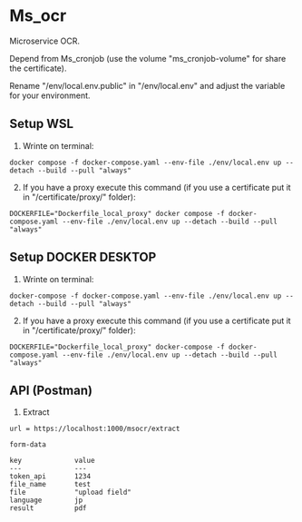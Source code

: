 # Ms_ocr

Microservice OCR.

Depend from Ms_cronjob (use the volume "ms_cronjob-volume" for share the certificate).

Rename "/env/local.env.public" in "/env/local.env" and adjust the variable for your environment.

## Setup WSL

1. Wrinte on terminal:

```
docker compose -f docker-compose.yaml --env-file ./env/local.env up --detach --build --pull "always"
```

2. If you have a proxy execute this command (if you use a certificate put it in "/certificate/proxy/" folder):

```
DOCKERFILE="Dockerfile_local_proxy" docker compose -f docker-compose.yaml --env-file ./env/local.env up --detach --build --pull "always"
```

## Setup DOCKER DESKTOP

1. Wrinte on terminal:

```
docker-compose -f docker-compose.yaml --env-file ./env/local.env up --detach --build --pull "always"
```

2. If you have a proxy execute this command (if you use a certificate put it in "/certificate/proxy/" folder):

```
DOCKERFILE="Dockerfile_local_proxy" docker-compose -f docker-compose.yaml --env-file ./env/local.env up --detach --build --pull "always"
```

## API (Postman)

1. Extract

```
url = https://localhost:1000/msocr/extract

form-data

key             value
---             ---
token_api       1234
file_name       test
file            "upload field"
language        jp
result          pdf
```
